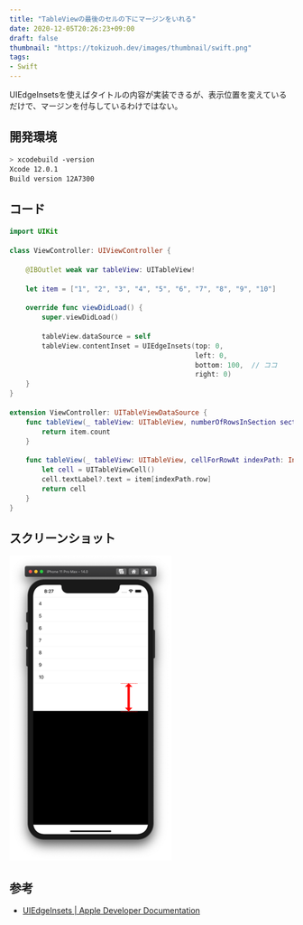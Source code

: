 ```yaml
---
title: "TableViewの最後のセルの下にマージンをいれる"
date: 2020-12-05T20:26:23+09:00
draft: false
thumbnail: "https://tokizuoh.dev/images/thumbnail/swift.png"
tags:
- Swift
---
```

  
UIEdgeInsetsを使えばタイトルの内容が実装できるが、表示位置を変えているだけで、マージンを付与しているわけではない。  
<!--more-->  
  
## 開発環境  
  
```bash
> xcodebuild -version
Xcode 12.0.1
Build version 12A7300
```
  
## コード  
  
```swift
import UIKit

class ViewController: UIViewController {

    @IBOutlet weak var tableView: UITableView!
    
    let item = ["1", "2", "3", "4", "5", "6", "7", "8", "9", "10"]
    
    override func viewDidLoad() {
        super.viewDidLoad()
        
        tableView.dataSource = self
        tableView.contentInset = UIEdgeInsets(top: 0,
                                              left: 0,
                                              bottom: 100,  // ココ
                                              right: 0)
    }
}

extension ViewController: UITableViewDataSource {
    func tableView(_ tableView: UITableView, numberOfRowsInSection section: Int) -> Int {
        return item.count
    }
    
    func tableView(_ tableView: UITableView, cellForRowAt indexPath: IndexPath) -> UITableViewCell {
        let cell = UITableViewCell()
        cell.textLabel?.text = item[indexPath.row]
        return cell
    }
}
```
  
## スクリーンショット  
  
![](./1.png)  
  
## 参考  
- [UIEdgeInsets | Apple Developer Documentation](https://developer.apple.com/documentation/uikit/uiedgeinsets)
  